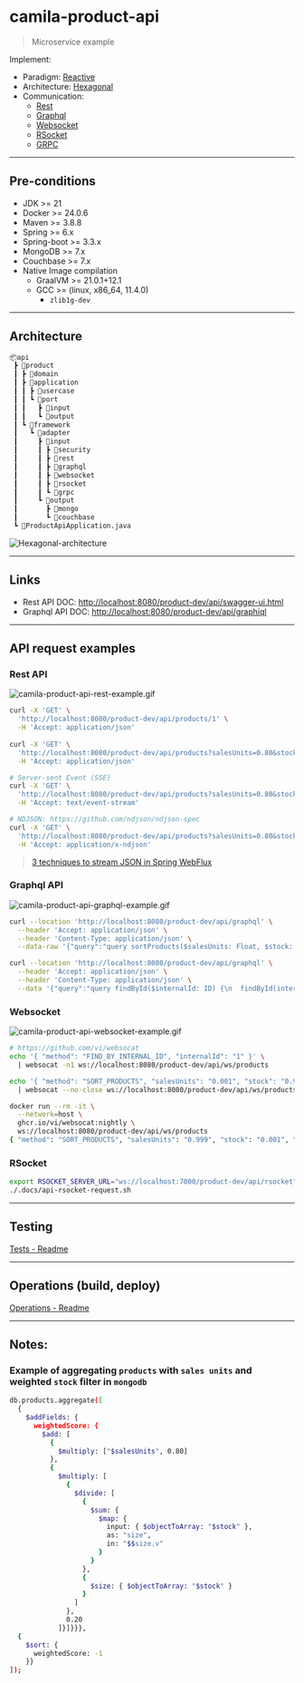 # camila-product-api

> Microservice example

Implement:
- Paradigm: [Reactive](https://projectreactor.io/learn)
- Architecture: [Hexagonal](https://alistair.cockburn.us/hexagonal-architecture/)
- Communication: 
  - [Rest](https://en.wikipedia.org/wiki/REST)
  - [Graphql](https://graphql.org/)
  - [Websocket](https://en.wikipedia.org/wiki/WebSocket)
  - [RSocket](https://rsocket.io/)
  - [GRPC](https://grpc.io/docs/what-is-grpc/core-concepts/)

---

## Pre-conditions

* JDK >= 21
* Docker >= 24.0.6
* Maven >= 3.8.8
* Spring >= 6.x
* Spring-boot >= 3.3.x
* MongoDB >= 7.x
* Couchbase >= 7.x
* Native Image compilation
  * GraalVM >= 21.0.1+12.1
  * GCC >= (linux, x86_64, 11.4.0)
    * `zlib1g-dev`

---

## Architecture

```txt
📦api
 ┣ 📂product
 ┃ ┣ 📂domain
 ┃ ┣ 📂application
 ┃ ┃ ┣ 📂usercase
 ┃ ┃ ┗ 📂port
 ┃ ┃   ┣ 📂input
 ┃ ┃   ┗ 📂output
 ┃ ┗ 📂framework
 ┃   ┗ 📂adapter
 ┃     ┣ 📂input
 ┃     ┃ ┣ 📂security
 ┃     ┃ ┣ 📂rest
 ┃     ┃ ┣ 📂graphql
 ┃     ┃ ┣ 📂websocket
 ┃     ┃ ┣ 📂rsocket
 ┃     ┃ ┗ 📂grpc
 ┃     ┗ 📂output
 ┃       ┣ 📂mongo
 ┃       ┗ 📂couchbase
 ┗ 📜ProductApiApplication.java
```

![Hexagonal-architecture](.docs/architecture/camila-product-api-architecture-v1.svg "Hexagonal Diagram")

---

## Links

* Rest API DOC: <http://localhost:8080/product-dev/api/swagger-ui.html>
* Graphql API DOC: <http://localhost:8080/product-dev/api/graphiql>

---

## API request examples

### Rest API

![camila-product-api-rest-example.gif](.docs/examples/camila-product-api-rest-example.gif)

```bash
curl -X 'GET' \
  'http://localhost:8080/product-dev/api/products/1' \
  -H 'Accept: application/json'
  
curl -X 'GET' \
  'http://localhost:8080/product-dev/api/products?salesUnits=0.80&stock=0.20&page=0&size=20' \
  -H 'Accept: application/json'

# Server-sent Event (SSE)
curl -X 'GET' \
  'http://localhost:8080/product-dev/api/products?salesUnits=0.80&stock=0.20&page=0&size=20' \
  -H 'Accept: text/event-stream'

# NDJSON: https://github.com/ndjson/ndjson-spec
curl -X 'GET' \
  'http://localhost:8080/product-dev/api/products?salesUnits=0.80&stock=0.20&page=0&size=20' \
  -H 'Accept: application/x-ndjson'
```

> [3 techniques to stream JSON in Spring WebFlux](https://nurkiewicz.com/2021/08/error-handling-in-json-streaming-with-webflux.html)

### Graphql API

![camila-product-api-graphql-example.gif](.docs/examples/camila-product-api-graphql-example.gif)

```bash
curl --location 'http://localhost:8080/product-dev/api/graphql' \
  --header 'Accept: application/json' \
  --header 'Content-Type: application/json' \
  --data-raw '{"query":"query sortProducts($salesUnits: Float, $stock: Float, $page: Int, $size: Int, $withDetails: Boolean!) {\n    sortProducts(salesUnits: $salesUnits, stock: $stock, page: $page, size: $size) {\n        id @include(if: $withDetails)\n        internalId @include(if: $withDetails)\n        category @include(if: $withDetails)\n        name\n        salesUnits\n        stock\n    }\n}\n","variables":{"salesUnits":0.001,"stock":0.999,"page":0,"size":2,"withDetails":false}}'

curl --location 'http://localhost:8080/product-dev/api/graphql' \
  --header 'Accept: application/json' \
  --header 'Content-Type: application/json' \
  --data '{"query":"query findById($internalId: ID) {\n  findById(internalId: $internalId) {\n    id, internalId, category, name, salesUnits, stock\n  }\n}\n","variables":{"internalId":"1"}}'
```

### Websocket

![camila-product-api-websocket-example.gif](.docs/examples/camila-product-api-websocket-example.gif)

```bash
# https://github.com/vi/websocat
echo '{ "method": "FIND_BY_INTERNAL_ID", "internalId": "1" }' \
  | websocat -n1 ws://localhost:8080/product-dev/api/ws/products

echo '{ "method": "SORT_PRODUCTS", "salesUnits": "0.001", "stock": "0.999", "page": "0", "size": "100" }' \
  | websocat --no-close ws://localhost:8080/product-dev/api/ws/products

docker run --rm -it \
  --network=host \
  ghcr.io/vi/websocat:nightly \
  ws://localhost:8080/product-dev/api/ws/products 
{ "method": "SORT_PRODUCTS", "salesUnits": "0.999", "stock": "0.001", "page": "0", "size": "100" }
```

### RSocket

```bash
export RSOCKET_SERVER_URL="ws://localhost:7000/product-dev/api/rsocket"
./.docs/api-rsocket-request.sh
```

---

## Testing

[Tests - Readme](src/test/Readme.md)

---

## Operations (build, deploy)

[Operations - Readme](.operate/Readme.md)

---

## Notes:

### Example of aggregating `products` with `sales units` and weighted `stock` filter in `mongodb`

```bash
db.products.aggregate([
  {
    $addFields: {
      weightedScore: {
        $add: [
          {
            $multiply: ["$salesUnits", 0.80]
          },
          {
            $multiply: [
              {
                $divide: [
                  {
                    $sum: {
                      $map: {
                        input: { $objectToArray: "$stock" },
                        as: "size",
                        in: "$$size.v"
                      }
                    }
                  },
                  {
                    $size: { $objectToArray: "$stock" }
                  }
                ]
              },
              0.20
            ]}]}}},
  {
    $sort: {
      weightedScore: -1
    }}
]);
```
